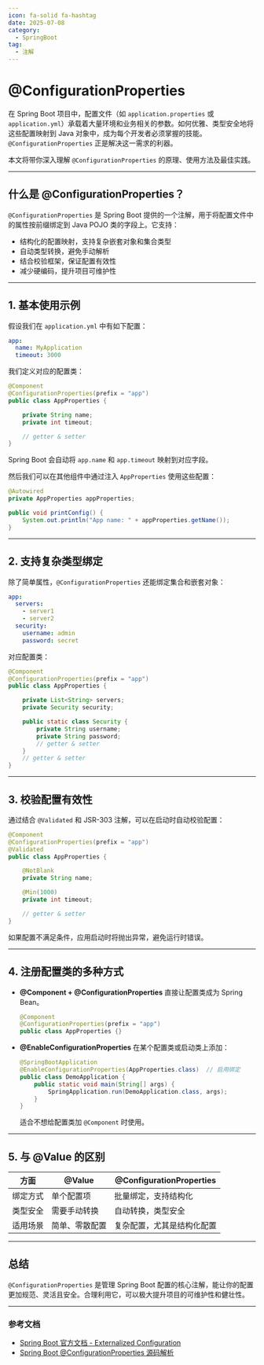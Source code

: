 ```yaml
---
icon: fa-solid fa-hashtag
date: 2025-07-08
category:
  - SpringBoot
tag:
  - 注解
---
```

# @ConfigurationProperties

在 Spring Boot 项目中，配置文件（如 `application.properties` 或 `application.yml`）承载着大量环境和业务相关的参数。如何优雅、类型安全地将这些配置映射到 Java 对象中，成为每个开发者必须掌握的技能。`@ConfigurationProperties` 正是解决这一需求的利器。

本文将带你深入理解 `@ConfigurationProperties` 的原理、使用方法及最佳实践。

------

## 什么是 @ConfigurationProperties？

`@ConfigurationProperties` 是 Spring Boot 提供的一个注解，用于将配置文件中的属性按前缀绑定到 Java POJO 类的字段上。它支持：

- 结构化的配置映射，支持复杂嵌套对象和集合类型
- 自动类型转换，避免手动解析
- 结合校验框架，保证配置有效性
- 减少硬编码，提升项目可维护性

------

## 1. 基本使用示例

假设我们在 `application.yml` 中有如下配置：

```yaml
app:
  name: MyApplication
  timeout: 3000
```

我们定义对应的配置类：

```java
@Component
@ConfigurationProperties(prefix = "app")
public class AppProperties {

    private String name;
    private int timeout;

    // getter & setter
}
```

Spring Boot 会自动将 `app.name` 和 `app.timeout` 映射到对应字段。

然后我们可以在其他组件中通过注入 `AppProperties` 使用这些配置：

```java
@Autowired
private AppProperties appProperties;

public void printConfig() {
    System.out.println("App name: " + appProperties.getName());
}
```

------

## 2. 支持复杂类型绑定

除了简单属性，`@ConfigurationProperties` 还能绑定集合和嵌套对象：

```yaml
app:
  servers:
    - server1
    - server2
  security:
    username: admin
    password: secret
```

对应配置类：

```java
@Component
@ConfigurationProperties(prefix = "app")
public class AppProperties {

    private List<String> servers;
    private Security security;

    public static class Security {
        private String username;
        private String password;
        // getter & setter
    }
    // getter & setter
}
```

------

## 3. 校验配置有效性

通过结合 `@Validated` 和 JSR-303 注解，可以在启动时自动校验配置：

```java
@Component
@ConfigurationProperties(prefix = "app")
@Validated
public class AppProperties {

    @NotBlank
    private String name;

    @Min(1000)
    private int timeout;

    // getter & setter
}
```

如果配置不满足条件，应用启动时将抛出异常，避免运行时错误。

------

## 4. 注册配置类的多种方式

- **@Component + @ConfigurationProperties**
   直接让配置类成为 Spring Bean。

  ```java
  @Component
  @ConfigurationProperties(prefix = "app")
  public class AppProperties {}
  ```

- **@EnableConfigurationProperties**
   在某个配置类或启动类上添加：

  ```java
  @SpringBootApplication
  @EnableConfigurationProperties(AppProperties.class)  // 启用绑定
  public class DemoApplication {
      public static void main(String[] args) {
          SpringApplication.run(DemoApplication.class, args);
      }
  }
  ```

  适合不想给配置类加 `@Component` 时使用。

------

## 5. 与 @Value 的区别

| 方面     | @Value         | @ConfigurationProperties   |
| -------- | -------------- | -------------------------- |
| 绑定方式 | 单个配置项     | 批量绑定，支持结构化       |
| 类型安全 | 需要手动转换   | 自动转换，类型安全         |
| 适用场景 | 简单、零散配置 | 复杂配置，尤其是结构化配置 |

------

## 总结

`@ConfigurationProperties` 是管理 Spring Boot 配置的核心注解，能让你的配置更加规范、灵活且安全。合理利用它，可以极大提升项目的可维护性和健壮性。

------

### 参考文档

- [Spring Boot 官方文档 - Externalized Configuration](https://docs.spring.io/spring-boot/docs/current/reference/htmlsingle/#boot-features-external-config)
- [Spring Boot @ConfigurationProperties 源码解析](https://www.baeldung.com/configuration-properties-in-spring-boot)